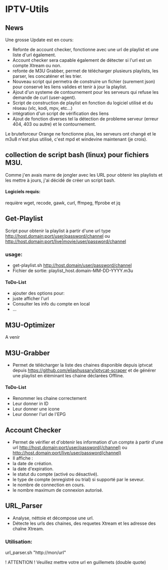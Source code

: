 # IPTV-Utils

## News
Une grosse Update est en cours:
- Refonte de account checker, fonctionne avec une url de playlist et une liste d'url également.
- Account checker sera capable également de détecter si l'url est un compte Xtream ou non.
- refonte de M3U Grabber, permet de télécharger plusieurs playlists, les parser, les concaténer et les trier.
- Nouveau script qui permetra de construire un fichier (surement json) pour conservé les liens valides et tenir à jour la playlist.
- Ajout d'un systeme de contournement pour les serveurs qui refuse les demande de curl (user-agent).
- Script de construction de playlist en fonction du logiciel utilisé et du réseau (vlc, kodi, mpv, etc...)
- intégration d'un script de vérification des liens
- Ajout de fonction diverses tel la détection de probleme serveur (erreur 404, 403 ou autre) et le contournement.

Le bruteforceur Orange ne fonctionne plus, les serveurs ont changé et le m3u8 n'est plus utilisé, c'est mpd et windevine maintenant (je crois).


## collection de script bash (linux) pour fichiers M3U.
Comme j'en avais marre de jongler avec les URL pour obtenir les playlists et les mettre à jours, j'ai décidé de créer un script bash.

#### Logiciels requis:
requière wget, recode, gawk, curl, ffmpeg, ffprobe et jq

## Get-Playlist
Script pour obtenir la playlist à partir d'une url type http://host.domain:port/user/password/channel ou http://host.domain:port/live|movie/user/password/channel

### usage:
- get-playlist.sh http://host.domain/user/password/channel
- Fichier de sortie: playlist_host.domain-MM-DD-YYYY.m3u

#### ToDo-List
- ajouter des options pour:
- juste afficher l'url
- Consulter les info du compte en local
- ...

## M3U-Optimizer

A venir

## M3U-Grabber

- Permet de télécharger la liste des chaines disponible depuis iptvcat depuis https://github.com/eliashussary/iptvcat-scraper et de générer une playlist en éléminant les chaine déclarées Offline.

#### ToDo-List
- Renommer les chaine correctement
- Leur donner in ID
- Leur donner une icone
- Leur donner l'url de l'EPG

## Account Checker
- Permet de vérifier et d'obtenir les information d'un compte à partir d'une url http://host.domain:port/user/password(/channel) ou http://host.domain:port/live/user/password(channel)
- Il affiche :
- la date de création.
- la date d'expiration.
- le statut du compte (activé ou désactivé).
- le type de compte (enregistré ou trial) si supporté par le seveur.
- le nombre de connection en cours.
- le nombre maximum de connexion autorisé.

     

## URL_Parser

- Analyse, néttoie et décompose une url.
- Détecte les urls des chaines, des requetes Xtream et les adresse des chaîne Xtream.
### Utilisation:

url_parser.sh "http://mon/url"

! ATTENTION ! Veuillez mettre votre url en guillemets (double quote)
